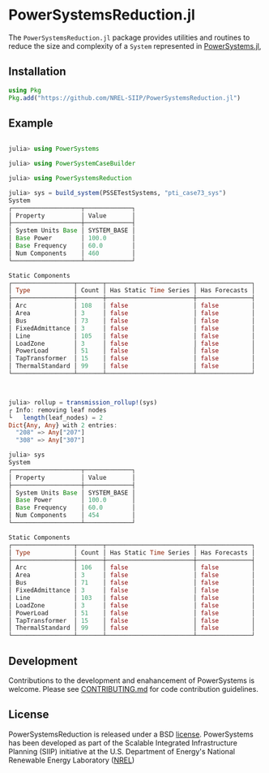 # PowerSystemsReduction.jl

The `PowerSystemsReduction.jl` package provides utilities and routines to reduce the size and complexity of a `System` represented in [PowerSystems.jl](https://github.com/NREL-SIIP/PowerSystems.jl),

## Installation

```julia
using Pkg
Pkg.add("https://github.com/NREL-SIIP/PowerSystemsReduction.jl")
```

## Example

```julia

julia> using PowerSystems

julia> using PowerSystemCaseBuilder

julia> using PowerSystemsReduction

julia> sys = build_system(PSSETestSystems, "pti_case73_sys")
System
┌───────────────────┬─────────────┐
│ Property          │ Value       │
├───────────────────┼─────────────┤
│ System Units Base │ SYSTEM_BASE │
│ Base Power        │ 100.0       │
│ Base Frequency    │ 60.0        │
│ Num Components    │ 460         │
└───────────────────┴─────────────┘

Static Components
┌─────────────────┬───────┬────────────────────────┬───────────────┐
│ Type            │ Count │ Has Static Time Series │ Has Forecasts │
├─────────────────┼───────┼────────────────────────┼───────────────┤
│ Arc             │ 108   │ false                  │ false         │
│ Area            │ 3     │ false                  │ false         │
│ Bus             │ 73    │ false                  │ false         │
│ FixedAdmittance │ 3     │ false                  │ false         │
│ Line            │ 105   │ false                  │ false         │
│ LoadZone        │ 3     │ false                  │ false         │
│ PowerLoad       │ 51    │ false                  │ false         │
│ TapTransformer  │ 15    │ false                  │ false         │
│ ThermalStandard │ 99    │ false                  │ false         │
└─────────────────┴───────┴────────────────────────┴───────────────┘



julia> rollup = transmission_rollup!(sys)
┌ Info: removing leaf nodes
└   length(leaf_nodes) = 2
Dict{Any, Any} with 2 entries:
  "208" => Any["207"]
  "308" => Any["307"]

julia> sys
System
┌───────────────────┬─────────────┐
│ Property          │ Value       │
├───────────────────┼─────────────┤
│ System Units Base │ SYSTEM_BASE │
│ Base Power        │ 100.0       │
│ Base Frequency    │ 60.0        │
│ Num Components    │ 454         │
└───────────────────┴─────────────┘

Static Components
┌─────────────────┬───────┬────────────────────────┬───────────────┐
│ Type            │ Count │ Has Static Time Series │ Has Forecasts │
├─────────────────┼───────┼────────────────────────┼───────────────┤
│ Arc             │ 106   │ false                  │ false         │
│ Area            │ 3     │ false                  │ false         │
│ Bus             │ 71    │ false                  │ false         │
│ FixedAdmittance │ 3     │ false                  │ false         │
│ Line            │ 103   │ false                  │ false         │
│ LoadZone        │ 3     │ false                  │ false         │
│ PowerLoad       │ 51    │ false                  │ false         │
│ TapTransformer  │ 15    │ false                  │ false         │
│ ThermalStandard │ 99    │ false                  │ false         │
└─────────────────┴───────┴────────────────────────┴───────────────┘
```

## Development

Contributions to the development and enahancement of PowerSystems is welcome. Please see [CONTRIBUTING.md](https://github.com/NREL-SIIP/InfrastructureSystems.jl/blob/master/CONTRIBUTING.md) for code contribution guidelines.

## License

PowerSystemsReduction is released under a BSD [license](https://github.com/NREL-SIIP/PowerSystemsReduction.jl/blob/master/LICENSE). PowerSystems has been developed as part of the Scalable Integrated Infrastructure Planning (SIIP)
initiative at the U.S. Department of Energy's National Renewable Energy Laboratory ([NREL](https://www.nrel.gov/))
